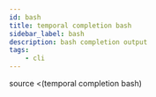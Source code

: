 ```yaml
---
id: bash
title: temporal completion bash
sidebar_label: bash
description: bash completion output
tags:
	- cli
---
```



source <(temporal completion bash)

